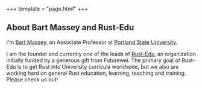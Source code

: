 +++
template = "page.html"
+++

## About Bart Massey and Rust-Edu

I'm [Bart Massey](https://www.cs.pdx.edu/~bart), an
Associate Professor at [Portland State
University](https://pdx.edu).

I am the founder and currently one of the leads of
[Rust-Edu](https://rust-edu.org), an organization initially
funded by a generous gift from Futurewei. The primary goal
of Rust-Edu is to get Rust into University curricula
worldwide, but we also are working hard on general Rust
education, learning, teaching and training. Please check us
out!
